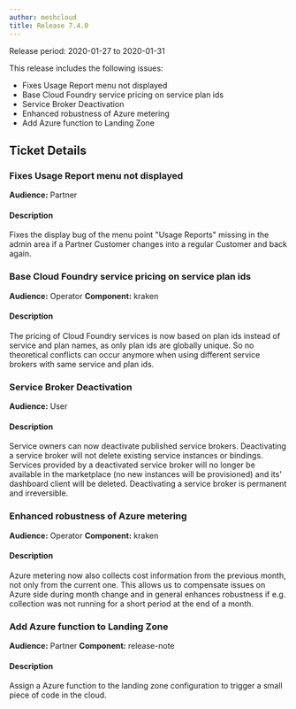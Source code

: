```yaml
---
author: meshcloud
title: Release 7.4.0
---
```


Release period: 2020-01-27 to 2020-01-31

This release includes the following issues:
* Fixes Usage Report menu not displayed
* Base Cloud Foundry service pricing on service plan ids
* Service Broker Deactivation
* Enhanced robustness of Azure metering
* Add Azure function to Landing Zone
<!--truncate-->

## Ticket Details
### Fixes Usage Report menu not displayed
**Audience:** Partner


#### Description
Fixes the display bug of the menu point "Usage Reports" missing in the admin area if a Partner Customer changes into a regular 
Customer and back again.

### Base Cloud Foundry service pricing on service plan ids
**Audience:** Operator
**Component:** kraken


#### Description
The pricing of Cloud Foundry services is now based on plan ids instead of service and plan names, as only plan ids are
globally unique. So no theoretical conflicts can occur anymore when using different service brokers with same service
and plan ids.

### Service Broker Deactivation
**Audience:** User


#### Description
Service owners can now deactivate published service brokers. Deactivating a service broker will not delete existing service instances or bindings. Services provided by a deactivated service broker will no longer be available in the marketplace (no new instances will be provisioned) and its' dashboard client will be deleted.
Deactivating a service broker is permanent and irreversible.

### Enhanced robustness of Azure metering
**Audience:** Operator
**Component:** kraken


#### Description
Azure metering now also collects cost information from the previous month, not only from the current one.
This allows us to compensate issues on Azure side during month change and in general enhances robustness if e.g.
collection was not running for a short period at the end of a month.

### Add Azure function to Landing Zone
**Audience:** Partner
**Component:** release-note


#### Description
Assign a Azure function to the landing zone configuration to trigger a small piece of code in the cloud.

